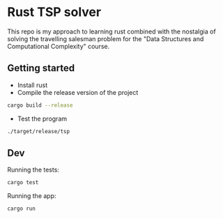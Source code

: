 # Rust TSP solver

This repo is my approach to learning rust combined with the nostalgia of solving the travelling salesman problem for the "Data Structures and Computational Complexity" course.
## Getting started
- Install rust
- Compile the release version of the project

```sh
cargo build --release
```

- Test the program

```sh
./target/release/tsp
```

## Dev

Running the tests:

```sh
cargo test
```

Running the app:

```sh
cargo run
```

